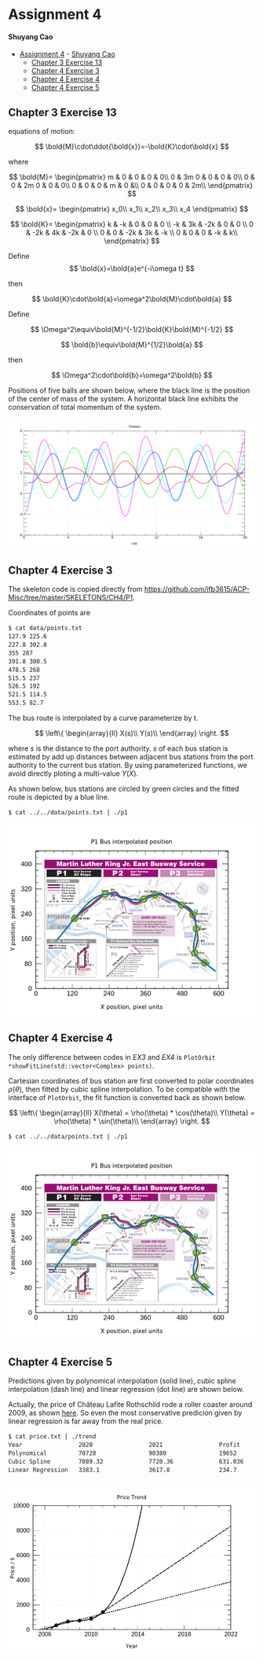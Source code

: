 # Assignment 4

#### Shuyang Cao

- [Assignment 4](#assignment-4)
      - [Shuyang Cao](#shuyang-cao)
  - [Chapter 3 Exercise 13](#chapter-3-exercise-13)
  - [Chapter 4 Exercise 3](#chapter-4-exercise-3)
  - [Chapter 4 Exercise 4](#chapter-4-exercise-4)
  - [Chapter 4 Exercise 5](#chapter-4-exercise-5)

## Chapter 3 Exercise 13

equations of motion:

$$
\bold{M}\cdot\ddot{\bold{x}}=-\bold{K}\cdot\bold{x}
$$

where

$$
\bold{M}=
\begin{pmatrix}
    m & 0 & 0 & 0 & 0\\
    0 & 3m 0 & 0 & 0 & 0\\
    0 & 0 & 2m  0 & 0 & 0\\
    0 & 0 & 0 & m & 0 &\\
    0 & 0 & 0 & 0 & 2m\\
\end{pmatrix}
$$

$$
\bold{x}=
\begin{pmatrix}
    x_0\\
    x_1\\
    x_2\\
    x_3\\
    x_4
\end{pmatrix}
$$

$$
\bold{K}=
\begin{pmatrix}
    k & -k & 0 & 0 & 0 \\
    -k & 3k & -2k & 0 & 0 \\
    0 & -2k & 4k & -2k & 0 \\
    0 & 0 & -2k & 3k & -k \\
    0 & 0 & 0 & -k & k\\
\end{pmatrix}
$$

Define
$$
\bold{x}=\bold{a}e^{-i\omega t}
$$

then

$$
\bold{K}\cdot\bold{a}=\omega^2\bold{M}\cdot\bold{a}
$$

Define

$$
\Omega^2\equiv\bold{M}^{-1/2}\bold{K}\bold{M}^{-1/2}
$$

$$
\bold{b}\equiv\bold{M}^{1/2}\bold{a}
$$

then

$$
\Omega^2\cdot\bold{b}=\omega^2\bold{b}
$$

Positions of five balls are shown below, where the black line is the position of the center of mass of the system. A horizontal black line exhibits the conservation of total momentum of the system.

![trace](CH3/EX13/trace.svg)

## Chapter 4 Exercise 3

The skeleton code is copied directly from https://github.com/jfb3615/ACP-Misc/tree/master/SKELETONS/CH4/P1.

Coordinates of points are

```bash
$ cat data/points.txt 
127.9 225.6
227.8 302.8
355 287
391.8 300.5
478.5 268
515.5 237
526.5 192
521.5 114.5
553.5 82.7

```

The bus route is interpolated by a curve parameterize by t.

$$
\left\{
\begin{array}{ll}
    X(s)\\
    Y(s)\\
\end{array}
\right.
$$

where $s$ is the distance to the port authority. $s$ of each bus station is estimated by add up distances between adjacent bus stations from the port authority to the current bus station. By using parameterized functions, we avoid directly ploting a multi-value $Y(X)$.

As shown below, bus stations are circled by green circles and the fitted route is depicted by a blue line.

```bash
$ cat ../../data/points.txt | ./p1
```

![Fitted route](CH4/EX3/data/fit.png)

## Chapter 4 Exercise 4

The only difference between codes in *EX3* and *EX4* is `PlotOrbit *showFitLine(std::vector<Complex> points)`.

Cartesian coordinates of bus station are first converted to polar coordinates $\rho\left(\theta\right)$, then fitted by cubic spline interpolation. To be compatible with the interface of `PlotOrbit`, the fit function is converted back as shown below.

$$
\left\{ 
\begin{array}{ll}
    X(\theta) = \rho(\theta) * \cos(\theta)\\
    Y(\theta) = \rho(\theta) * \sin(\theta)\\
\end{array}
\right.
$$

```bash
$ cat ../../data/points.txt | ./p1 
```

![Fitted route](CH4/EX4/data/fit.png)

## Chapter 4 Exercise 5

Predictions given by polynomical interpolation (solid line), cubic spline interpolation (dash line) and linear regression (dot line) are shown below.

Actually, the price of Château Lafite Rothschild rode a roller coaster around 2009, as shown [here](https://www.jeanniecholee.com/my_views/chateau-lafite-rothschild/). So even the most conservative predicion given by linear regression is far away from the real price.

```bash
$ cat price.txt | ./trend 
Year                2020                2021                Profit              
Polynomical         70728               90380               19652               
Cubic Spline        7089.32             7720.36             631.036             
Linear Regression   3383.1              3617.8              234.7      
```

![Price Trend](CH4/EX5/trend.png)